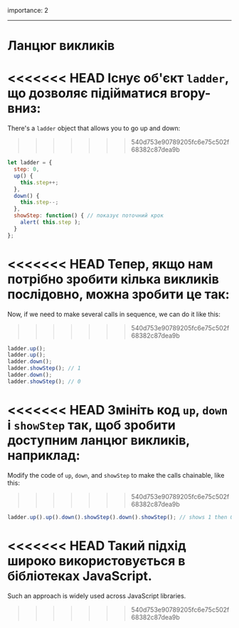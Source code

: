 importance: 2

---

# Ланцюг викликів

<<<<<<< HEAD
Існує об'єкт `ladder`, що дозволяє підійматися вгору-вниз:
=======
There's a `ladder` object that allows you to go up and down:
>>>>>>> 540d753e90789205fc6e75c502f68382c87dea9b

```js
let ladder = {
  step: 0,
  up() { 
    this.step++;
  },
  down() { 
    this.step--;
  },
  showStep: function() { // показує поточний крок
    alert( this.step );
  }
};
```

<<<<<<< HEAD
Тепер, якщо нам потрібно зробити кілька викликів послідовно, можна зробити це так:
=======
Now, if we need to make several calls in sequence, we can do it like this:
>>>>>>> 540d753e90789205fc6e75c502f68382c87dea9b

```js
ladder.up();
ladder.up();
ladder.down();
ladder.showStep(); // 1
ladder.down();
ladder.showStep(); // 0
```

<<<<<<< HEAD
Змініть код `up`, `down` і `showStep` так, щоб зробити доступним ланцюг викликів, наприклад:
=======
Modify the code of `up`, `down`, and `showStep` to make the calls chainable, like this:
>>>>>>> 540d753e90789205fc6e75c502f68382c87dea9b

```js
ladder.up().up().down().showStep().down().showStep(); // shows 1 then 0
```

<<<<<<< HEAD
Такий підхід широко використовується в бібліотеках JavaScript.
=======
Such an approach is widely used across JavaScript libraries.
>>>>>>> 540d753e90789205fc6e75c502f68382c87dea9b
